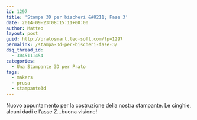 ```yaml
---
id: 1297
title: 'Stampa 3D per bischeri &#8211; Fase 3'
date: 2014-09-23T08:15:11+00:00
author: Matteo
layout: post
guid: http://pratosmart.teo-soft.com/?p=1297
permalink: /stampa-3d-per-bischeri-fase-3/
dsq_thread_id:
  - 3045111454
categories:
  - Una Stampante 3D per Prato
tags:
  - makers
  - prusa
  - stampante3d
---
```

Nuovo appuntamento per la costruzione della nostra stampante. Le cinghie, alcuni dadi e l&#8217;asse Z&#8230;buona visione!